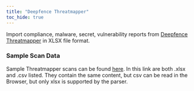 ```yaml
---
title: "Deepfence Threatmapper"
toc_hide: true
---
```

Import compliance, malware, secret, vulnerability reports from [Deepfence Threatmapper](https://github.com/deepfence/ThreatMapper) in XLSX file format. 

### Sample Scan Data
Sample Threatmapper scans can be found [here](https://github.com/DefectDojo/django-DefectDojo/tree/master/unittests/scans/deepfence_threatmapper). In this link are both .xlsx and .csv listed. They contain the same content, but csv can be read in the Browser, but only xlsx is supported by the parser. 